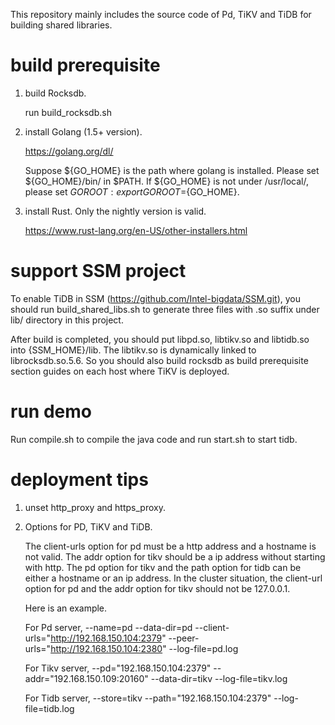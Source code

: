This repository mainly includes the source code of Pd, TiKV and TiDB for building shared libraries.

# build prerequisite

1. build Rocksdb.

   run build_rocksdb.sh

2. install Golang (1.5+ version).

   https://golang.org/dl/

   Suppose ${GO_HOME} is the path where golang is installed. Please set ${GO_HOME}/bin/ in $PATH.
   If ${GO_HOME} is not under /usr/local/, please set $GOROOT: export GOROOT=${GO_HOME}.

3. install Rust. Only the nightly version is valid.

   https://www.rust-lang.org/en-US/other-installers.html

# support SSM project

  To enable TiDB in SSM (https://github.com/Intel-bigdata/SSM.git), you should run build_shared_libs.sh to generate three files with .so suffix under lib/ directory in this project.

  After build is completed, you should put libpd.so, libtikv.so and libtidb.so into {SSM_HOME}/lib.
  The libtikv.so is dynamically linked to librocksdb.so.5.6. So you should also build rocksdb as build prerequisite section guides on each host where TiKV is deployed.

# run demo

  Run compile.sh to compile the java code and run start.sh to start tidb.

# deployment tips

1. unset http_proxy and https_proxy.

2. Options for PD, TiKV and TiDB.

   The client-urls option for pd must be a http address and a hostname is not valid.
   The addr option for tikv should be a ip address without starting with http.
   The pd option for tikv and the path option for tidb can be either a hostname or an ip address.
   In the cluster situation, the client-url option for pd and the addr option for tikv should not be 127.0.0.1.

   Here is an example.

   For Pd server, --name=pd --data-dir=pd --client-urls="http://192.168.150.104:2379" --peer-urls="http://192.168.150.104:2380" --log-file=pd.log

   For Tikv server, --pd="192.168.150.104:2379" --addr="192.168.150.109:20160"  --data-dir=tikv --log-file=tikv.log

   For Tidb server, --store=tikv --path="192.168.150.104:2379" --log-file=tidb.log
